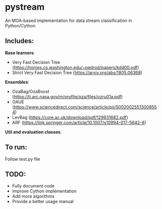 # pystream

An MOA-based implementation for data stream classification in Python/Cython

## Includes:
  
  __Base learners__:
  - Very Fast Decision Tree (https://homes.cs.washington.edu/~pedrod/papers/kdd00.pdf)
  - Strict Very Fast Decision Tree (https://arxiv.org/abs/1805.06368)
  
  __Ensembles__:
  - OzaBag/OzaBoost (https://ti.arc.nasa.gov/m/profile/oza/files/ozru01a.pdf)
  - OAUE (https://www.sciencedirect.com/science/article/pii/S0020025513008554)
  - LevBag (https://core.ac.uk/download/pdf/129931682.pdf)
  - ARF (https://link.springer.com/article/10.1007/s10994-017-5642-8)
  
  __Util and evaluation classes__.
  
## To run:
  Follow test.py file
 
## TODO:
  - Fully document code
  - Improve Cython implementation
  - Add more algorithms
  - Provide a better usage manual
